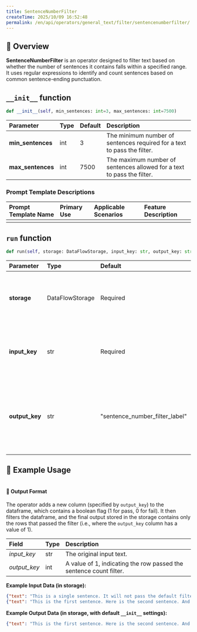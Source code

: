 ```yaml
---
title: SentenceNumberFilter
createTime: 2025/10/09 16:52:48
permalink: /en/api/operators/general_text/filter/sentencenumberfilter/
---
```


## 📘 Overview

**SentenceNumberFilter** is an operator designed to filter text based on whether the number of sentences it contains falls within a specified range. It uses regular expressions to identify and count sentences based on common sentence-ending punctuation.

## `__init__` function

```python
def __init__(self, min_sentences: int=3, max_sentences: int=7500)
```

| Parameter | Type | Default | Description |
| :--- | :--- | :--- | :--- |
| **min_sentences** | int | 3 | The minimum number of sentences required for a text to pass the filter. |
| **max_sentences** | int | 7500 | The maximum number of sentences allowed for a text to pass the filter. |

### Prompt Template Descriptions

| Prompt Template Name | Primary Use | Applicable Scenarios | Feature Description |
| :--- | :--- | :--- | :--- |
| | | | |

## `run` function

```python
def run(self, storage: DataFlowStorage, input_key: str, output_key: str = 'sentence_number_filter_label')
```

| Parameter | Type | Default | Description |
| :--- | :--- | :--- | :--- |
| **storage** | DataFlowStorage | Required | The DataFlow storage instance for reading and writing the dataframe. |
| **input_key** | str | Required | The name of the input column containing the text to be analyzed. |
| **output_key** | str | "sentence_number_filter_label" | The name of the new column where the filter result (1 for pass, 0 for fail) is stored before filtering. |

## 🧠 Example Usage

```python

```

#### 🧾 Output Format

The operator adds a new column (specified by `output_key`) to the dataframe, which contains a boolean flag (1 for pass, 0 for fail). It then filters the dataframe, and the final output stored in the storage contains only the rows that passed the filter (i.e., where the `output_key` column has a value of 1).

| Field | Type | Description |
| :--- | :--- | :--- |
| *input_key* | str | The original input text. |
| *output_key* | int | A value of 1, indicating the row passed the sentence count filter. |

**Example Input Data (in storage):**
```json
{"text": "This is a single sentence. It will not pass the default filter."}
{"text": "This is the first sentence. Here is the second sentence. And finally, the third sentence. This text should pass."}
```
**Example Output Data (in storage, with default `__init__` settings):**
```json
{"text": "This is the first sentence. Here is the second sentence. And finally, the third sentence. This text should pass.", "sentence_number_filter_label": 1}
```
